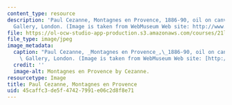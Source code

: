 ```yaml
---
content_type: resource
description: 'Paul Cezanne, Montagnes en Provence, 1886-90, oil on canvas, National
  Gallery, London. (Image is taken from WebMuseum Web site: http://www.ibiblio.org/wm/.)'
file: https://ol-ocw-studio-app-production.s3.amazonaws.com/courses/21l-449-end-of-nature-spring-2002/45caffc3de5f47427991e06c2d8f8e71_21l-449s02.jpg
file_type: image/jpeg
image_metadata:
  caption: "Paul Cezanne, _Montagnes en Provence_,\_1886-90, oil on canvas, National\
    \ Gallery, London. (Image is taken from WebMuseum Web site: [http://www.ibiblio.org/wm/](http://www.ibiblio.org/wm/).)"
  credit: ''
  image-alt: Montagnes en Provence by Cezanne.
resourcetype: Image
title: Paul Cezanne, Montagnes en Provence
uid: 45caffc3-de5f-4742-7991-e06c2d8f8e71
---
```

